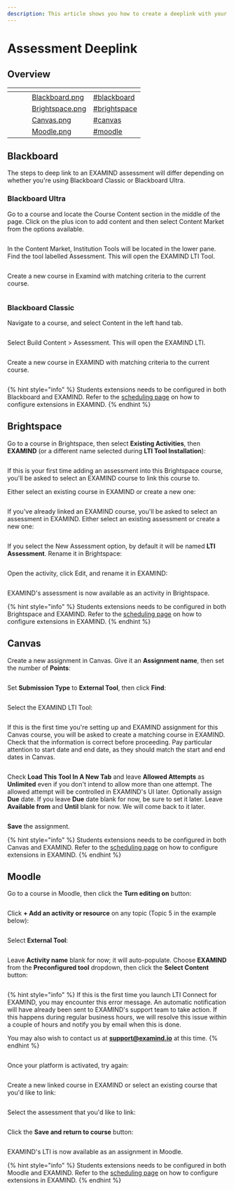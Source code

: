 ```yaml
---
description: This article shows you how to create a deeplink with your LMS.
---
```


# Assessment Deeplink

## Overview

<table data-view="cards"><thead><tr><th></th><th></th><th></th><th data-hidden data-card-cover data-type="files"></th><th data-hidden data-card-target data-type="content-ref"></th></tr></thead><tbody><tr><td></td><td></td><td></td><td><a href="../../.gitbook/assets/Blackboard.png">Blackboard.png</a></td><td><a href="assessment-deeplink.md#blackboard">#blackboard</a></td></tr><tr><td></td><td></td><td></td><td><a href="../../.gitbook/assets/Brightspace.png">Brightspace.png</a></td><td><a href="assessment-deeplink.md#brightspace">#brightspace</a></td></tr><tr><td></td><td></td><td></td><td><a href="../../.gitbook/assets/Canvas.png">Canvas.png</a></td><td><a href="assessment-deeplink.md#canvas">#canvas</a></td></tr><tr><td></td><td></td><td></td><td><a href="../../.gitbook/assets/Moodle.png">Moodle.png</a></td><td><a href="assessment-deeplink.md#moodle">#moodle</a></td></tr></tbody></table>



## Blackboard

The steps to deep link to an EXAMIND assessment will differ depending on whether you're using Blackboard Classic or Blackboard Ultra.

### Blackboard Ultra

Go to a course and locate the Course Content section in the middle of the page. Click on the plus icon to add content and then select Content Market from the options available.

<figure><img src="../../.gitbook/assets/ultra-course-view-png (1).webp" alt=""><figcaption></figcaption></figure>

In the Content Market, Institution Tools will be located in the lower pane. Find the tool labelled Assessment. This will open the EXAMIND LTI Tool.

<figure><img src="../../.gitbook/assets/content-market-png.webp" alt=""><figcaption></figcaption></figure>

Create a new course in Examind with matching criteria to the current course.

<figure><img src="../../.gitbook/assets/create-course-png-1-1.webp" alt=""><figcaption></figcaption></figure>

### Blackboard Classic

Navigate to a course, and select Content in the left hand tab.

<figure><img src="../../.gitbook/assets/course-content-png.webp" alt=""><figcaption></figcaption></figure>

Select Build Content > Assessment. This will open the EXAMIND LTI.

<figure><img src="../../.gitbook/assets/build-content-png.webp" alt=""><figcaption></figcaption></figure>

Create a new course in EXAMIND with matching criteria to the current course.

<figure><img src="../../.gitbook/assets/create-course-png-1-1.webp" alt=""><figcaption></figcaption></figure>

{% hint style="info" %}
Students extensions needs to be configured in both Blackboard and EXAMIND. Refer to the [scheduling page](../../deliver/schedule.md) on how to configure extensions in EXAMIND.
{% endhint %}

## Brightspace

Go to a course in Brightspace, then select **Existing Activities**, then **EXAMIND** (or a different name selected during **LTI Tool Installation**):

<figure><img src="../../.gitbook/assets/image-png-1.webp" alt=""><figcaption></figcaption></figure>

If this is your first time adding an assessment into this Brightspace course, you'll be asked to select an EXAMIND course to link this course to.

Either select an existing course in EXAMIND or create a new one:

<figure><img src="../../.gitbook/assets/image-png-2 (1).webp" alt=""><figcaption></figcaption></figure>

If you've already linked an EXAMIND course, you'll be asked to select an assessment in EXAMIND. Either select an existing assessment or create a new one:

<figure><img src="../../.gitbook/assets/image-png-3.webp" alt=""><figcaption></figcaption></figure>

If you select the New Assessment option, by default it will be named **LTI Assessment**. Rename it in Brightspace:

<figure><img src="../../.gitbook/assets/image-png-4.webp" alt=""><figcaption></figcaption></figure>

Open the activity, click Edit, and rename it in EXAMIND:

<figure><img src="../../.gitbook/assets/image-png-Apr-26-2024-05-09-05-6994-AM.webp" alt=""><figcaption></figcaption></figure>

EXAMIND's assessment is now available as an activity in Brightspace.

{% hint style="info" %}
Students extensions needs to be configured in both Brightspace and EXAMIND. Refer to the [scheduling page](../../deliver/schedule.md) on how to configure extensions in EXAMIND.
{% endhint %}

## Canvas

Create a new assignment in Canvas. Give it an **Assignment name**, then set the number of **Points**:

<figure><img src="../../.gitbook/assets/canvas-assignment-title.webp" alt=""><figcaption></figcaption></figure>

Set **Submission Type** to **External Tool**, then click **Find**:

<figure><img src="../../.gitbook/assets/canvas-assignment-tools.webp" alt=""><figcaption></figcaption></figure>

Select the EXAMIND LTI Tool:

<figure><img src="../../.gitbook/assets/canvas-assignment-tools-examind.webp" alt=""><figcaption></figcaption></figure>

If this is the first time you're setting up and EXAMIND assignment for this Canvas course, you will be asked to create a matching course in EXAMIND. Check that the information is correct before proceeding. Pay particular attention to start date and end date, as they should match the start and end dates in Canvas.

<figure><img src="../../.gitbook/assets/canvas-link-resource.webp" alt=""><figcaption></figcaption></figure>

Check **Load This Tool In A New Tab** and leave **Allowed Attempts** as **Unlimited** even if you don't intend to allow more than one attempt. The allowed attempt will be controlled in EXAMIND's UI later. Optionally assign **Due** date. If you leave **Due** date blank for now, be sure to set it later. Leave **Available from** and **Until** blank for now. We will come back to it later.

<figure><img src="../../.gitbook/assets/canvas-assignment-config.webp" alt=""><figcaption></figcaption></figure>

**Save** the assignment.

{% hint style="info" %}
Students extensions needs to be configured in both Canvas and EXAMIND. Refer to the [scheduling page](../../deliver/schedule.md) on how to configure extensions in EXAMIND.
{% endhint %}

## Moodle

Go to a course in Moodle, then click the **Turn editing on** button:

<figure><img src="../../.gitbook/assets/image-png-Jun-13-2024-01-50-55-3956-AM.webp" alt=""><figcaption></figcaption></figure>

Click **+ Add an activity or resource** on any topic (Topic 5 in the example below):

<figure><img src="../../.gitbook/assets/image-png-Jun-13-2024-01-52-01-3033-AM.webp" alt=""><figcaption></figcaption></figure>

Select **External Tool**:

<figure><img src="../../.gitbook/assets/image-png-Jun-13-2024-01-52-27-9515-AM.webp" alt=""><figcaption></figcaption></figure>

Leave **Activity name** blank for now; it will auto-populate. Choose **EXAMIND** from the **Preconfigured tool** dropdown, then click the **Select Content** button:

<figure><img src="../../.gitbook/assets/image-png-Jun-13-2024-01-53-11-2640-AM.webp" alt=""><figcaption></figcaption></figure>

{% hint style="info" %}
If this is the first time you launch LTI Connect for EXAMIND, you may encounter this error message. An automatic notification will have already been sent to EXAMIND's support team to take action. If this happens during regular business hours, we will resolve this issue within a couple of hours and notify you by email when this is done.

You may also wish to contact us at [**support@examind.io**](mailto:support@examind.io) at this time.
{% endhint %}

<figure><img src="../../.gitbook/assets/image-png-Jun-13-2024-01-59-35-2527-AM.webp" alt=""><figcaption></figcaption></figure>

Once your platform is activated, try again:

<figure><img src="../../.gitbook/assets/image-png-Jun-13-2024-02-02-20-5449-AM.webp" alt=""><figcaption></figcaption></figure>

Create a new linked course in EXAMIND or select an existing course that you'd like to link:

<figure><img src="../../.gitbook/assets/image-png-Jun-13-2024-02-03-21-5848-AM.webp" alt=""><figcaption></figcaption></figure>

Select the assessment that you'd like to link:

<figure><img src="../../.gitbook/assets/image-png-Jun-13-2024-02-04-38-0883-AM.webp" alt=""><figcaption></figcaption></figure>

Click the **Save and return to course** button:

<figure><img src="../../.gitbook/assets/image-png-Jun-13-2024-02-05-25-8566-AM.webp" alt=""><figcaption></figcaption></figure>

EXAMIND's LTI is now available as an assignment in Moodle.

{% hint style="info" %}
Students extensions needs to be configured in both Moodle and EXAMIND. Refer to the [scheduling page](../../deliver/schedule.md) on how to configure extensions in EXAMIND.
{% endhint %}

